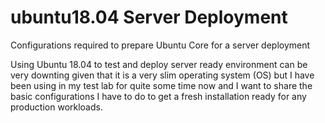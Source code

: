 # ubuntu18.04 Server Deployment
Configurations required to prepare Ubuntu Core for a server deployment

Using Ubuntu 18.04 to test and deploy server ready environment can be very downting given that it is a very slim operating system (OS)  but I have been using in my test lab for quite some time now and I want to share the basic configurations I have to do to get a fresh installation ready for any production workloads.
